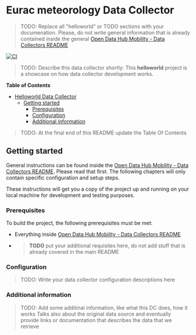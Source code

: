 # Eurac meteorology Data Collector

> TODO: Replace all "helloworld" or TODO sections with your documenation.
> Please, do not write general information that is already contained inside the
> general [Open Data Hub Mobility - Data Collectors README](../../README.md)

[![CI](https://github.com/noi-techpark/bdp-commons/actions/workflows/ci-helloworld.yml/badge.svg)](https://github.com/noi-techpark/bdp-commons/actions/workflows/ci-helloworld.yml)

> TODO: Describe this data collector shortly:  This **helloworld** project is a
> showcase on how data collector development works.

**Table of Contents**
- [Helloworld Data Collector](#helloworld-data-collector)
	- [Getting started](#getting-started)
		- [Prerequisites](#prerequisites)
		- [Configuration](#configuration)
		- [Additional information](#additional-information)

> TODO: At the final end of this README update the Table Of Contents

## Getting started

General instructions can be found inside the [Open Data Hub Mobility - Data
Collectors README](../../README.md). Please read that first. The following
chapters will only contain specific configuration and setup steps.

These instructions will get you a copy of the project up and running on your
local machine for development and testing purposes.

### Prerequisites

To build the project, the following prerequisites must be met:
- Everything inside [Open Data Hub Mobility - Data Collectors README](../../README.md#prerequisites)
- > **TODO** put your additional requisites here, do not add stuff that is already covered in the main README

### Configuration

> TODO: Write your data collector configuration descriptions here

### Additional information

> TODO: Add some additinal information, like what this DC does, how it works
> Talks also about the original data source and eventually provide links or
> documentation that describes the data that we retrieve

